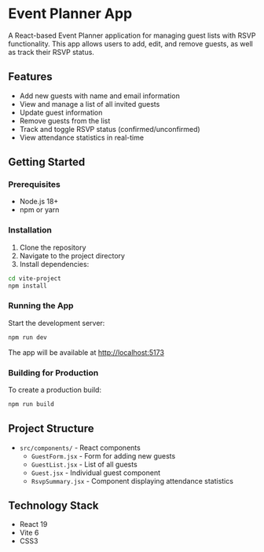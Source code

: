 # Event Planner App

A React-based Event Planner application for managing guest lists with RSVP functionality. This app allows users to add, edit, and remove guests, as well as track their RSVP status.

## Features

- Add new guests with name and email information
- View and manage a list of all invited guests
- Update guest information
- Remove guests from the list
- Track and toggle RSVP status (confirmed/unconfirmed)
- View attendance statistics in real-time

## Getting Started

### Prerequisites

- Node.js 18+ 
- npm or yarn

### Installation

1. Clone the repository
2. Navigate to the project directory
3. Install dependencies:

```bash
cd vite-project
npm install
```

### Running the App

Start the development server:

```bash
npm run dev
```

The app will be available at [http://localhost:5173](http://localhost:5173)

### Building for Production

To create a production build:

```bash
npm run build
```

## Project Structure

- `src/components/` - React components
  - `GuestForm.jsx` - Form for adding new guests
  - `GuestList.jsx` - List of all guests
  - `Guest.jsx` - Individual guest component
  - `RsvpSummary.jsx` - Component displaying attendance statistics

## Technology Stack

- React 19
- Vite 6
- CSS3
